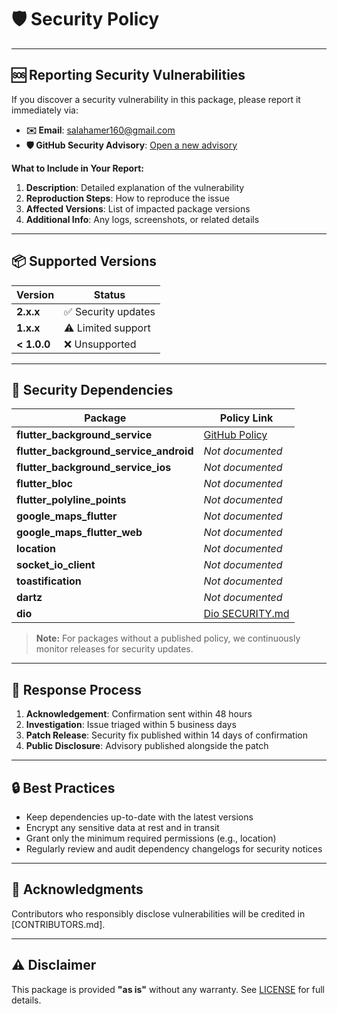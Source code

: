 # 🛡️ Security Policy

---

## 🆘 Reporting Security Vulnerabilities

If you discover a security vulnerability in this package, please report it immediately via:

- **✉️ Email**: [salahamer160@gmail.com](mailto:salahamer160@gmail.com)
- **🛡️ GitHub Security Advisory**: [Open a new advisory](https://github.com/Salah3mer/mdSoftGoogleMapRouting/security/advisories/new)

**What to Include in Your Report:**
1. **Description**: Detailed explanation of the vulnerability  
2. **Reproduction Steps**: How to reproduce the issue  
3. **Affected Versions**: List of impacted package versions  
4. **Additional Info**: Any logs, screenshots, or related details  

---

## 📦 Supported Versions

| Version    | Status               |
|------------|----------------------|
| **2.x.x**  | ✅ Security updates  |
| **1.x.x**  | ⚠️ Limited support   |
| **< 1.0.0**| ❌ Unsupported       |

---

## 🔗 Security Dependencies

| Package                            | Policy Link                                                                                             |
|------------------------------------|---------------------------------------------------------------------------------------------------------|
| **flutter_background_service**         | [GitHub Policy](https://github.com/ekasetiawans/flutter_background_service/security/policy)             |
| **flutter_background_service_android** | _Not documented_                                                                                         |
| **flutter_background_service_ios**     | _Not documented_                                                                                         |
| **flutter_bloc**                       | _Not documented_                                                                                         |
| **flutter_polyline_points**            | _Not documented_                                                                                         |
| **google_maps_flutter**                | _Not documented_                                                                                         |
| **google_maps_flutter_web**            | _Not documented_                                                                                         |
| **location**                           | _Not documented_                                                                                         |
| **socket_io_client**                   | _Not documented_                                                                                         |
| **toastification**                     | _Not documented_                                                                                         |
| **dartz**                              | _Not documented_                                                                                         |
| **dio**                                | [Dio SECURITY.md](https://github.com/cfug/dio/blob/main/SECURITY.md)                                     |

> **Note:** For packages without a published policy, we continuously monitor releases for security updates.

---

## 📝 Response Process

1. **Acknowledgement**: Confirmation sent within 48 hours  
2. **Investigation**: Issue triaged within 5 business days  
3. **Patch Release**: Security fix published within 14 days of confirmation  
4. **Public Disclosure**: Advisory published alongside the patch  

---

## 🔒 Best Practices

- Keep dependencies up-to-date with the latest versions  
- Encrypt any sensitive data at rest and in transit  
- Grant only the minimum required permissions (e.g., location)  
- Regularly review and audit dependency changelogs for security notices  

---

## 🎉 Acknowledgments

Contributors who responsibly disclose vulnerabilities will be credited in [CONTRIBUTORS.md].

---

## ⚠️ Disclaimer

This package is provided **"as is"** without any warranty. See [LICENSE](LICENSE) for full details.

